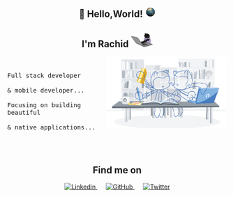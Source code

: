 <h2 align="center">
👋  Hello,World!
  <img alt="Earth" src="https://github.com/rachidoubahmane99/rachidoubahmane99/blob/main/assets/earth.gif" width="24px"/>
</h2>

<h2 align="center">
    I'm
    Rachid
    <img alt="dev_cat" src="https://github.com/rachidoubahmane99/rachidoubahmane99/blob/main/assets/dev_cat.gif" width="50"> 
</h2>

<img width="55%" align="right" alt="Bootcamp" src="https://github.com/rachidoubahmane99/rachidoubahmane99/blob/main/assets/github%20workbench.png"/>

<p align="left">
  <samp>
    <br><br>
    Full stack developer
    <br><br>
     & mobile developer...
    <br><br>
    Focusing on building beautiful
    <br><br> 
    & native applications...
  </samp>
</p>


<br><br>
<h2 align="center">Find me on</h2>

<p align="center">

  <a href=" www.linkedin.com/in/rachid-oubahmane">
    <img  alt="Linkedin" width="22px" src="https://image.flaticon.com/icons/png/512/174/174857.png"/>
  </a>
  &nbsp&nbsp&nbsp&nbsp
  <a href="https://github.com/rachidoubahmane99">
    <img alt="GitHub" width="22px" src="https://upload.wikimedia.org/wikipedia/commons/9/91/Octicons-mark-github.svg"/>
  </a>
  &nbsp&nbsp&nbsp&nbsp
  <a href="https://twitter.com/RachidOubahmane">
    <img alt="Twitter" width="22px" src="https://upload.wikimedia.org/wikipedia/fr/thumb/c/c8/Twitter_Bird.svg/1259px-Twitter_Bird.svg.png"/>
  </a>

</p>



<!---
rachidoubahmane99/rachidoubahmane99 is a ✨ special ✨ repository because its `README.md` (this file) appears on your GitHub profile.
You can click the Preview link to take a look at your changes.
--->
